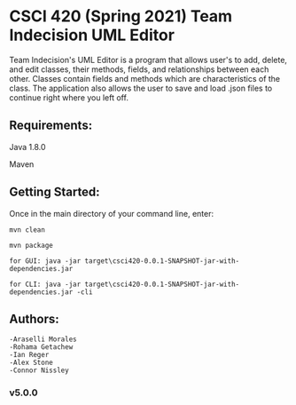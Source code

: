 # CSCI 420 (Spring 2021) Team Indecision UML Editor

Team Indecision's UML Editor is a program that allows user's to add, delete,
and edit classes, their methods, fields, and relationships between each other. 
Classes contain fields and methods which are characteristics of the class. The application 
also allows the user to save and load .json files to continue right where you left
off. 

## Requirements:

Java 1.8.0

Maven

## Getting Started:

Once in the main directory of your command line, enter:

  
  ```mvn clean```
  
  ```mvn package```
  
  
  ```for GUI: java -jar target\csci420-0.0.1-SNAPSHOT-jar-with-dependencies.jar```
  
  ```for CLI: java -jar target\csci420-0.0.1-SNAPSHOT-jar-with-dependencies.jar -cli```

  
  ## Authors:
    -Araselli Morales
    -Rohama Getachew
    -Ian Reger
    -Alex Stone
    -Connor Nissley
    
### v5.0.0
